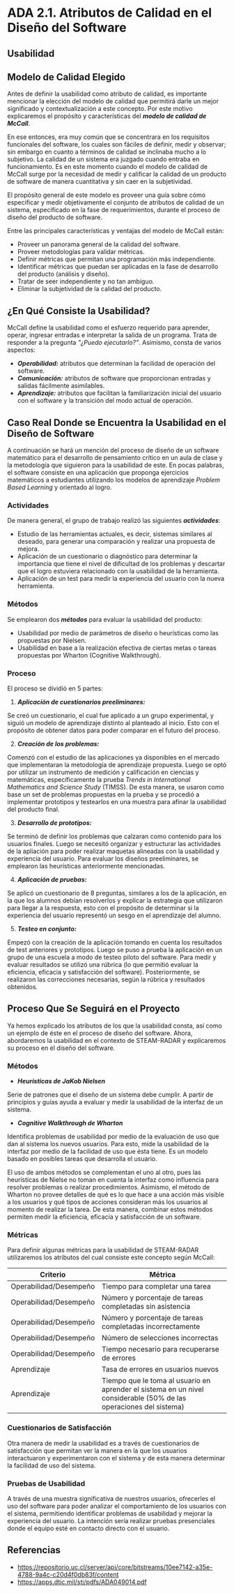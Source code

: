 # ADA 2.1. Atributos de Calidad en el Diseño del Software

## Usabilidad

## Modelo de Calidad Elegido
Antes de definir la usabilidad como atributo de calidad, es importante mencionar la elección del modelo de calidad que permitirá darle un mejor significado y contextualización a este concepto. Por este motivo explicaremos el propósito y características del **_modelo de calidad de McCall_**.

En ese entonces, era muy común que se concentrara en los requisitos funcionales del software, los cuales son fáciles de definir, medir y observar; sin embargo en cuanto a términos de calidad se inclinaba mucho a lo subjetivo. La calidad de un sistema era juzgado cuando entraba en funcionamiento. Es en este momento cuando el modelo de calidad de McCall surge por la necesidad de medir y calificar la calidad de un producto de software de manera cuantitativa y sin caer en la subjetividad.

El propósito general de este modelo es proveer una guía sobre cómo especificar y medir objetivamente el conjunto de atributos de calidad de un sistema, especificado en la fase de requerimientos, durante el proceso de diseño del producto de software.

Entre las principales características y ventajas del modelo de McCall están:
* Proveer un panorama general de la calidad del software.
* Proveer metodologías para validar métricas.
* Definir métricas que permitan una programación más independiente.
* Identificar métricas que puedan ser aplicadas en la fase de desarrollo del producto (análisis y diseño).
* Tratar de seer independiente y no tan ambiguo.
* Eliminar la subjetividad de la calidad del producto. 

## ¿En Qué Consiste la Usabilidad?
McCall define la usabilidad como el esfuerzo requerido para aprender, operar, ingresar entradas e interpretar la salida de un programa. Trata de responder a la pregunta *_"¿Puedo ejecutarlo?"_*. Asímismo, consta de varios aspectos:
* **_Operabilidad:_** atributos que determinan la facilidad de operación del software.
* **_Comunicación:_** atributos de software que proporcionan entradas y salidas fácilmente asimilables.
* **_Aprendizaje:_** atributos que facilitan la familiarización inicial del usuario con el software y la transición del modo actual de operación.

## Caso Real Donde se Encuentra la Usabilidad en el Diseño de Software
A continuación se hará un mención del proceso de diseño de un software matemático para el desarrollo de pensamiento crítico en un aula de clase y la metodología que siguieron para la usabilidad de este.
En pocas palabras, el software consiste en una aplicación que proponga ejercicios matemáticos a estudiantes utilizando los modelos de aprendizaje *_Problem Based Learning_* y orientado al logro.

### Actividades
De manera general, el grupo de trabajo realizó las siguientes **_actividades_**:
* Estudio de las herramientas actuales, es decir, sistemas similares al deseado, para generar una comparación y realizar una propuesta de mejora.
* Aplicación de un cuestionario o diagnóstico para determinar la importancia que tiene el nivel de dificultad de los problemas y descartar que el logro estuviera relacionado con la usabilidad de la herramienta.
* Aplicación de un test para medir la experiencia del usuario con la nueva herramienta.

### Métodos
Se emplearon dos **_métodos_** para evaluar la usabilidad del producto:
* Usabilidad por medio de parámetros de diseño o heurísticas como las propuestas por Nielsen.
* Usabilidad en base a la realización efectiva de ciertas metas o tareas propuestas por Wharton (Cognitive Walkthrough).

### Proceso
El proceso se dividió en 5 partes:
1. **_Aplicación de cuestionarios preeliminares:_**

Se creó un cuestionario, el cual fue aplicado a un grupo experimental, y siguió un modelo de aprendizaje distinto al planteado al inicio. Esto con el propósito de obtener datos para poder comparar en el futuro del proceso.

2. **_Creación de los problemas:_**

Comenzó con el estudio de las aplicaciones ya disponibles en el mercado que implementaran la metodología de aprendizaje propuesta. Luego se optó por utilizar un instrumento de  medición y calificación en ciencias y matemáticas, específicamente la prueba *_Trends in International Mathematics and Science Study_* (TIMSS). De esta manera, se usaron como base un set de problemas propuestas en la prueba y se procedió a implementar prototipos y testearlos en una muestra para afinar la usabilidad del producto final.

3. **_Desarrollo de prototipos:_**
 
Se terminó de definir los problemas que calzaran como contenido para los usuarios finales. Luego se necesitó organizar y estructurar las actividades de la apliación para poder realizar maquetas alineadas con la usabilidad y experiencia del usuario. Para evaluar los diseños preeliminares, se emplearon las heurísticas anteriormente mencionadas.

4. **_Aplicación de pruebas:_**

Se aplicó un cuestionario de 8 preguntas, similares a los de la aplicación, en la que los alumnos debían resolverlos y explicar la estrategia que utilizaron para llegar a la respuesta, esto con el propósito de determinar si la experiencia del usuario representó un sesgo en el aprendizaje del alumno.

5. **_Testeo en conjunto:_**

Empezó con la creación de la aplicación tomando en cuenta los resultados de test anteriores y prototipos. Luego se puso a prueba la aplicación en un grupo de una escuela a modo de testeo piloto del software. Para medir y evaluar resultados se utilizó una rúbrica (lo que permitió evaluar la eficiencia, eficacia y satisfacción del software). Posteriormente, se realizaron las correcciones necesarias, según la rúbrica y resultados obtenidos.


## Proceso Que Se Seguirá en el Proyecto
Ya hemos explicado los atributos de los que la usabilidad consta, así como un ejemplo de éste en el proceso de diseño del software. Ahora, abordaremos la usabilidad en el contexto de STEAM-RADAR y explicaremos su proceso en el diseño del software.

### Métodos
* **_Heurísticas de JaKob Nielsen_**

Serie de patrones que el diseño de un sistema debe cumplir. A partir de principios y guías ayuda a evaluar y medir la usabilidad de la interfaz de un sistema.

* **_Cognitive Walkthrough de Wharton_**

Identifica problemas de usabilidad por medio de la evaluación de uso que dan al sistema los nuevos usuarios. Para esto, mide la usabilidad de la interfaz por medio de la facilidad de uso que ésta tiene. Es un modelo basado en posibles tareas que desarrolla el usuario.

El uso de ambos métodos se complementan el uno al otro, pues las heurísticas de Nielse no toman en cuenta la interfaz como influencia para resolver problemas o realizar procedimientos. Asimismo, el método de Wharton no provee detalles de qué es lo 
que hace a una acción más visible a los usuarios y qué tipos de acciones consideran más los usuarios al momento de realizar la tarea. De esta manera, combinar estos métodos permiten medir la eficiencia, eficacia y satisfacción de un software.

### Métricas
Para definir algunas métricas para la usabilidad de STEAM-RADAR utilizaremos los atributos del cual consiste este concepto según McCall:

| Criterio | Métrica |
|--------------|--------------|
| Operabilidad/Desempeño   | Tiempo para completar una tarea    |
| Operabilidad/Desempeño   | Número y porcentaje de tareas completadas sin asistencia    |
| Operabilidad/Desempeño   | Número y porcentaje de tareas completadas incorrectamente    |
| Operabilidad/Desempeño   | Número de selecciones incorrectas    |
| Operabilidad/Desempeño   | Tiempo necesario para recuperarse de errores    |
| Aprendizaje   | Tasa de errores en usuarios nuevos    |
| Aprendizaje    | Tiempo que le toma al usuario en aprender el sistema en un nivel considerable (50% de las operaciones del sistema)    |

### Cuestionarios de Satisfacción
Otra manera de medir la usabilidad es a través de cuestionarios de satisfacción que permitan ver la manera en la que los usuarios interactuaron y experimentaron con el sistema y de esta manera determinar la facilidad de uso del sistema.

### Pruebas de Usabilidad
A través de una muestra significativa de nuestros usuarios, ofrecerles el uso del software para poder analizar el comportamiento de los usuarios con el sistema, permitiendo identificar problemas de usabilidad y mejorar la experiencia del usuario.
La intención sería realizar pruebas presenciales donde el equipo esté en contacto directo con el usuario.

## Referencias
* https://repositorio.uc.cl/server/api/core/bitstreams/10ee7142-a35e-4788-9a4c-c20d4f0db83f/content
* https://apps.dtic.mil/sti/pdfs/ADA049014.pdf